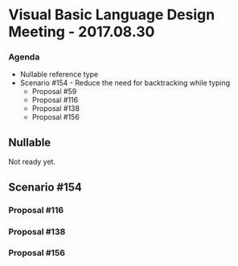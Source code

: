 # Visual Basic Language Design Meeting - 2017.08.30

### Agenda
* Nullable reference type
* Scenario #154 - Reduce the need for backtracking while typing
    * Proposal #59
    * Proposal #116
    * Proposal #138
    * Proposal #156

## Nullable
Not ready yet.

## Scenario #154

### Proposal #116

### Proposal #138
 
### Proposal #156

